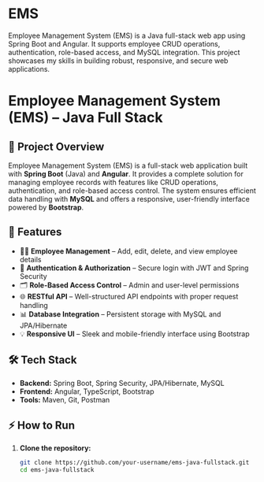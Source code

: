 # EMS
Employee Management System (EMS) is a Java full-stack web app using Spring Boot and Angular. It supports employee CRUD operations, authentication, role-based access, and MySQL integration. This project showcases my skills in building robust, responsive, and secure web applications.
# Employee Management System (EMS) – Java Full Stack  

## 📝 Project Overview  
Employee Management System (EMS) is a full-stack web application built with **Spring Boot** (Java) and **Angular**. It provides a complete solution for managing employee records with features like CRUD operations, authentication, and role-based access control. The system ensures efficient data handling with **MySQL** and offers a responsive, user-friendly interface powered by **Bootstrap**.  

## 🚀 Features  
- 🧑‍💼 **Employee Management** – Add, edit, delete, and view employee details  
- 🔐 **Authentication & Authorization** – Secure login with JWT and Spring Security  
- 🗂️ **Role-Based Access Control** – Admin and user-level permissions  
- 🌐 **RESTful API** – Well-structured API endpoints with proper request handling  
- 📊 **Database Integration** – Persistent storage with MySQL and JPA/Hibernate  
- 💡 **Responsive UI** – Sleek and mobile-friendly interface using Bootstrap  

## 🛠️ Tech Stack  
- **Backend:** Spring Boot, Spring Security, JPA/Hibernate, MySQL  
- **Frontend:** Angular, TypeScript, Bootstrap  
- **Tools:** Maven, Git, Postman  

## ⚡ How to Run  
1. **Clone the repository:**  
   ```bash
   git clone https://github.com/your-username/ems-java-fullstack.git
   cd ems-java-fullstack
